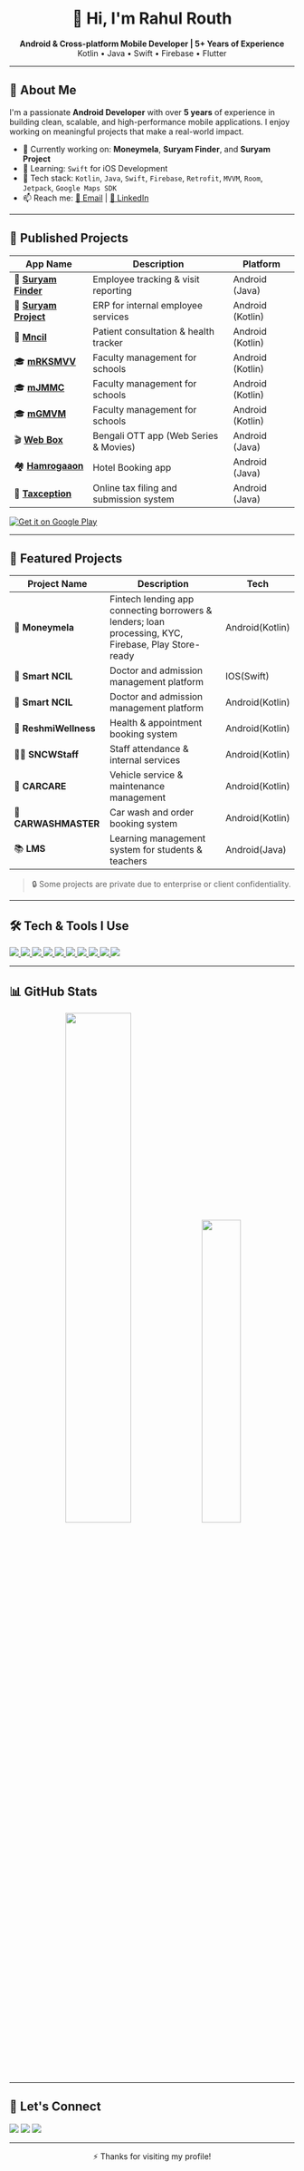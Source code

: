 <h1 align="center">👋 Hi, I'm Rahul Routh</h1>

<p align="center">
  <b>Android & Cross-platform Mobile Developer | 5+ Years of Experience</b> <br>
  Kotlin • Java • Swift • Firebase • Flutter
</p>

---

## 🚀 About Me

I'm a passionate **Android Developer** with over **5 years** of experience in building clean, scalable, and high-performance mobile applications. I enjoy working on meaningful projects that make a real-world impact.

- 🔭 Currently working on: **Moneymela**, **Suryam Finder**, and **Suryam Project**
- 🌱 Learning: `Swift` for iOS Development
- 🧠 Tech stack: `Kotlin`, `Java`, `Swift`, `Firebase`, `Retrofit`, `MVVM`, `Room`, `Jetpack`, `Google Maps SDK`
- 📫 Reach me: [📧 Email](mailto:its.rahsual@gmail.com) | [🔗 LinkedIn](https://www.linkedin.com/in/rahul-routh-b62354163)

---

## 📱 Published Projects

| App Name | Description | Platform |
|---------|-------------|----------|
| 🎯 **[Suryam Finder](https://play.google.com/store/apps/details?id=com.surya.suryamfindertracking)** | Employee tracking & visit reporting | Android (Java) |
| 🏢 **[Suryam Project](https://play.google.com/store/apps/details?id=com.surya.suryamfinderproject)** | ERP for internal employee services | Android (Kotlin) |
| 💊 **[Mncil](https://play.google.com/store/apps/details?id=com.ncil.easyncil)** | Patient consultation & health tracker | Android (Kotlin) |
| 🎓 **[mRKSMVV](https://play.google.com/store/apps/details?id=com.rksmvv.campusmate)** | Faculty management for schools | Android (Kotlin) |
| 🎓 **[mJMMC](https://play.google.com/store/apps/details?id=com.jmmc.mjmmc)** | Faculty management for schools | Android (Kotlin) |
| 🎓 **[mGMVM](https://play.google.com/store/apps/details?id=com.gmvm.mgmvm)** | Faculty management for schools | Android (Kotlin) |
| 🎬 **[Web Box](https://play.google.com/store/apps/details?id=webbox.tech.info.movies)** | Bengali OTT app (Web Series & Movies) | Android (Java) |
| 🏘 **[Hamrogaaon](https://play.google.com/store/apps/details?id=com.vjyoti.hamrogaaon)** | Hotel Booking app | Android (Java) |
| 💼 **[Taxception](https://play.google.com/store/apps/details?id=com.purpulingo.taxation)** | Online tax filing and submission system | Android (Java) |

[![Get it on Google Play](https://img.shields.io/badge/Play_Store-Download-blue?logo=google-play&logoColor=white)](https://play.google.com/store/apps/dev?id=6777812639408626476)

---

## 💼 Featured Projects

| Project Name        | Description                                                                                           | Tech     |
|---------------------|-------------------------------------------------------------------------------------------------------|----------|
| 💸 **Moneymela**      | Fintech lending app connecting borrowers & lenders; loan processing, KYC, Firebase, Play Store-ready | Android(Kotlin)   |
| 🧠 **Smart NCIL**     | Doctor and admission management platform                                                             | IOS(Swift)    |
| 🧠 **Smart NCIL**     | Doctor and admission management platform                                                             | Android(Kotlin)   |
| 🏥 **ReshmiWellness** | Health & appointment booking system                                                                  | Android(Kotlin)   |
| 👨‍🏫 **SNCWStaff**       | Staff attendance & internal services                                                               | Android(Kotlin)   |
| 🚗 **CARCARE**         | Vehicle service & maintenance management                                                            | Android(Kotlin)   |
| 🧼 **CARWASHMASTER**   | Car wash and order booking system                                                                   | Android(Kotlin)   |
| 📚 **LMS**             | Learning management system for students & teachers                                                  | Android(Java)     |

> 🔒 Some projects are private due to enterprise or client confidentiality.

---

## 🛠️ Tech & Tools I Use

<p align="left">
  <a href="https://kotlinlang.org/" target="_blank">
    <img src="https://img.shields.io/badge/Kotlin-%230095D5.svg?&style=for-the-badge&logo=kotlin&logoColor=white" />
  </a>
  <a href="https://www.java.com/" target="_blank">
    <img src="https://img.shields.io/badge/Java-%23ED8B00.svg?&style=for-the-badge&logo=java&logoColor=white" />
  </a>
  <a href="https://developer.apple.com/swift/" target="_blank">
    <img src="https://img.shields.io/badge/Swift-%23FA7343.svg?&style=for-the-badge&logo=swift&logoColor=white" />
  </a>
  <a href="https://firebase.google.com/" target="_blank">
    <img src="https://img.shields.io/badge/Firebase-%23FFCA28.svg?&style=for-the-badge&logo=firebase&logoColor=black" />
  </a>
  <a href="https://developer.android.com/studio" target="_blank">
    <img src="https://img.shields.io/badge/Android&#95;Studio-%233DDC84.svg?&style=for-the-badge&logo=android-studio&logoColor=black" />
  </a>
  <a href="https://developer.apple.com/xcode/" target="_blank">
    <img src="https://img.shields.io/badge/Xcode-%23121011.svg?&style=for-the-badge&logo=xcode&logoColor=blue" />
  </a>
  <a href="https://www.postman.com/" target="_blank">
    <img src="https://img.shields.io/badge/Postman-%23FF6C37.svg?&style=for-the-badge&logo=postman&logoColor=white" />
  </a>
  <a href="https://git-scm.com/" target="_blank">
    <img src="https://img.shields.io/badge/Git-%23F05032.svg?&style=for-the-badge&logo=git&logoColor=white" />
  </a>
  <a href="https://www.atlassian.com/software/jira" target="_blank">
    <img src="https://img.shields.io/badge/Jira-%230052CC.svg?&style=for-the-badge&logo=jira&logoColor=white" />
  </a>
  <a href="https://www.figma.com/" target="_blank">
    <img src="https://img.shields.io/badge/Figma-%23F24E1E.svg?&style=for-the-badge&logo=figma&logoColor=white" />
  </a>
</p>



---

## 📊 GitHub Stats

<p align="center">
  <img src="https://github-readme-stats.vercel.app/api?username=Rahul-Routh&show_icons=true&theme=ambient_gradient&v=2" width="48%" />
  <img src="https://github-readme-stats.vercel.app/api/top-langs/?username=Rahul-Routh&layout=compact&theme=ambient_gradient&v=2" width="37%" />
</p>

---

## 🤝 Let's Connect

<p align="left">
  <a href="mailto:its.rahsual@gmail.com"><img src="https://img.shields.io/badge/Email-%23D14836.svg?&style=for-the-badge&logo=gmail&logoColor=white"/></a>
  <a href="https://www.linkedin.com/in/rahul-routh-b62354163/"><img src="https://img.shields.io/badge/LinkedIn-%230077B5.svg?&style=for-the-badge&logo=linkedin&logoColor=white"/></a>
  <a href="https://github.com/Rahul-Routh"><img src="https://img.shields.io/badge/GitHub-%2312100E.svg?&style=for-the-badge&logo=github&logoColor=white"/></a>
</p>

---

<p align="center">⚡ Thanks for visiting my profile!</p>
